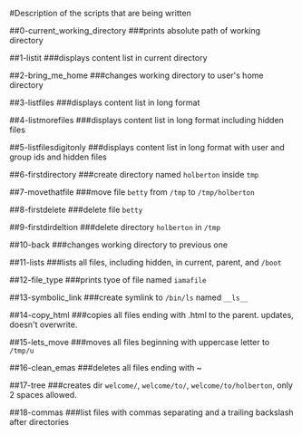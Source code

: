 #Description of the scripts that are being written

##0-current_working_directory
###prints absolute path of working directory

##1-listit
###displays content list in current directory

##2-bring_me_home
###changes working directory to user's home directory

##3-listfiles
###displays content list in long format

##4-listmorefiles
###displays content list in long format including hidden files

##5-listfilesdigitonly
###displays content list in long format with user and group ids and hidden files

##6-firstdirectory
###create directory named `holberton` inside `tmp`

##7-movethatfile
###move file `betty` from `/tmp` to `/tmp/holberton`

##8-firstdelete
###delete file `betty`

##9-firstdirdeltion
###delete directory `holberton` in `/tmp`

##10-back
###changes working directory to previous one

##11-lists
###lists all files, including hidden, in current, parent, and `/boot`

##12-file_type
###prints tyoe of file named `iamafile`

##13-symbolic_link
###create symlink to `/bin/ls` named `__ls__`

##14-copy_html
###copies all files ending with .html to the parent. updates, doesn't overwrite.

##15-lets_move
###moves all files beginning with uppercase letter to `/tmp/u`

##16-clean_emas
###deletes all files ending with ~

##17-tree
###creates dir `welcome/`, `welcome/to/`, `welcome/to/holberton`, only 2 spaces allowed.

##18-commas
###list files with commas separating and a trailing backslash after directories 



